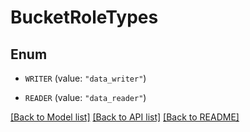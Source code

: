 # BucketRoleTypes

## Enum


* `WRITER` (value: `"data_writer"`)

* `READER` (value: `"data_reader"`)


[[Back to Model list]](../README.md#documentation-for-models) [[Back to API list]](../README.md#documentation-for-api-endpoints) [[Back to README]](../README.md)


